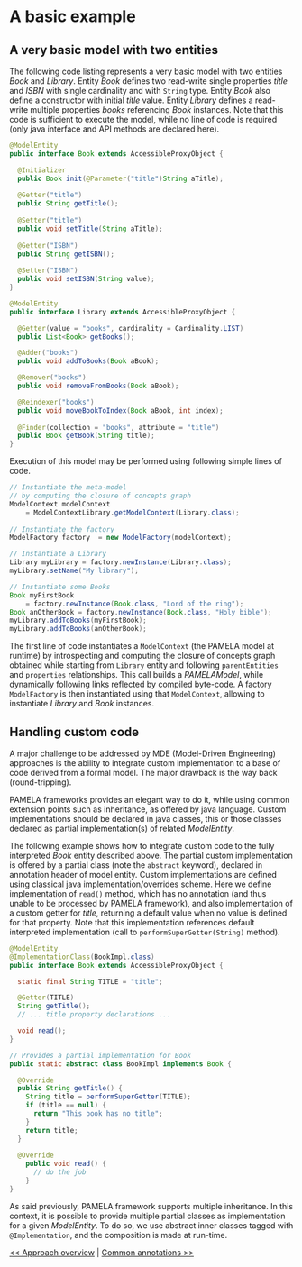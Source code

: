 # A basic example

## A very basic model with two entities

The following code listing represents a very basic model with two entities *Book* and *Library*. Entity *Book* defines two read-write single properties *title* and *ISBN* with single cardinality and with `String` type. Entity *Book* also define a constructor with initial *title* value. Entity *Library* defines a read-write multiple properties *books* referencing *Book* instances. Note that this code is sufficient to execute the model, while no line of code is required (only java interface and API methods are declared here). 

```java
@ModelEntity
public interface Book extends AccessibleProxyObject {

  @Initializer
  public Book init(@Parameter("title")String aTitle);
  
  @Getter("title")
  public String getTitle();
  
  @Setter("title")
  public void setTitle(String aTitle);
  
  @Getter("ISBN")
  public String getISBN();
  
  @Setter("ISBN")
  public void setISBN(String value);
}

@ModelEntity
public interface Library extends AccessibleProxyObject {

  @Getter(value = "books", cardinality = Cardinality.LIST)
  public List<Book> getBooks();

  @Adder("books")
  public void addToBooks(Book aBook);

  @Remover("books")
  public void removeFromBooks(Book aBook);

  @Reindexer("books")
  public void moveBookToIndex(Book aBook, int index);
  
  @Finder(collection = "books", attribute = "title")
  public Book getBook(String title);
}
```

Execution of this model may be performed using following simple lines of code.

```java
// Instantiate the meta-model
// by computing the closure of concepts graph
ModelContext modelContext 
    = ModelContextLibrary.getModelContext(Library.class);
    
// Instantiate the factory
ModelFactory factory  = new ModelFactory(modelContext);

// Instantiate a Library
Library myLibrary = factory.newInstance(Library.class);
myLibrary.setName("My library");

// Instantiate some Books
Book myFirstBook 
    = factory.newInstance(Book.class, "Lord of the ring");
Book anOtherBook = factory.newInstance(Book.class, "Holy bible");
myLibrary.addToBooks(myFirstBook);
myLibrary.addToBooks(anOtherBook);
```

The first line of code instantiates a `ModelContext` (the PAMELA model at runtime) by introspecting and computing the closure of concepts graph obtained while starting from `Library` entity and following `parentEntities` and `properties` relationships. This call builds a *PAMELAModel*, while dynamically following links reflected by compiled byte-code. A factory `ModelFactory` is then instantiated using that `ModelContext`, allowing to instantiate *Library* and *Book* instances.

## Handling custom code

A major challenge to be addressed by MDE (Model-Driven Engineering) approaches is the ability to integrate custom implementation to a base of code derived from a formal model. The major drawback is the way back (round-tripping).

PAMELA frameworks provides an elegant way to do it, while using common extension points such as inheritance, as offered by java language. Custom implementations should be declared in java classes, this or those classes declared as partial implementation(s) of related *ModelEntity*. 

The following example shows how to integrate custom code to the fully interpreted *Book* entity described above. The partial custom implementation is offered by a partial class (note the `abstract` keyword), declared in annotation header of model entity. Custom implementations are defined using classical java implementation/overrides scheme. Here we define implementation of `read()` method, which has no annotation (and thus unable to be processed by PAMELA framework), and also implementation of a custom getter for *title*, returning a default value when no value is defined for that property. Note that this implementation references default interpreted implementation (call to `performSuperGetter(String)` method).

```java
@ModelEntity
@ImplementationClass(BookImpl.class)
public interface Book extends AccessibleProxyObject {

  static final String TITLE = "title";

  @Getter(TITLE)
  String getTitle();
  // ... title property declarations ...

  void read();
}

// Provides a partial implementation for Book
public static abstract class BookImpl implements Book {

  @Override
  public String getTitle() {
    String title = performSuperGetter(TITLE);
    if (title == null) {
      return "This book has no title";
    }
    return title;
  }
  
  @Override
    public void read() {
      // do the job
    }
}
```

As said previously, PAMELA framework supports multiple inheritance. In this context, it is possible to provide multiple partial classes as implementation for a given *ModelEntity*. To do so, we use abstract inner classes tagged with `@Implementation`, and the composition is made at run-time.


[<< Approach overview](./overview.html) \| [Common annotations >>](./annotations.html)

 

    
  

